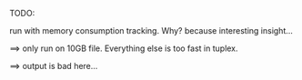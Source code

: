 TODO:

run with memory consumption tracking. Why?
because interesting insight...

==> only run on 10GB file. Everything else is too fast in tuplex.

==> output is bad here...